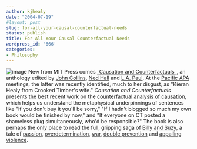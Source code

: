 ```yaml
---
author: kjhealy
date: "2004-07-19"
#layout: post
slug: for-all-your-causal-counterfactual-needs
status: publish
title: For All Your Causal Counterfactual Needs
wordpress_id: '666'
categories:
- Philosophy
---
```


![image](http://www.kieranhealy.org/files/misc/cac-cover-small.jpg) New from MIT Press comes [\_Causation and Counterfactuals\_](http://www.amazon.com/exec/obidos/ASIN/0262532565/ref=nosim/), an anthology edited by [John Collins](http://collins.philo.columbia.edu/), [Ned Hall](http://web.mit.edu/philos/www/hall.html) and [L.A. Paul](). At the [Pacific APA](http://www.apa.udel.edu/apa/divisions/pacific/) meetings, the latter was recently identified, much to her disgust, as "Kieran Healy from Crooked Timber's wife." *Causation and Counterfactuals* presents the best recent work on the [counterfactual analysis of causation](http://plato.stanford.edu/entries/causation-counterfactual/), which helps us understand the metaphysical underpinnings of sentences like "If you don't buy it you'll be sorry," "If I hadn't blogged so much my own book would be finished by now," and "If everyone on CT posted a shameless plug simultaneously, who'd be responsible?" The book is also perhaps the only place to read the full, gripping saga of [Billy and Suzy](http://www.google.com/search?hl=en&lr=&ie=UTF-8&safe=off&c2coff=1&q=billy+suzy+counterfactual&btnG=Search), a tale of [passion](http://www.mit.edu/~yablo/advert.html), [overdetermination](http://www.brown.edu/Departments/Philosophy/homepages/ney/overdetermination_and_mental_causation.pdf), [war](http://66.102.7.104/search?q=cache:DtIwbmQeUTcJ:web.syr.edu/~edhiddle/Hiddleston%20Causal%20Powers%20web.pdf+billy+suzy+war+causation&hl=en), [double prevention](/papers/causation-preemption.pdf) and [appalling violence](http://philosophy.wisc.edu/eells/papers/ptprevmay01webver.PDF).
